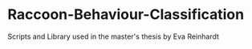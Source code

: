 # Raccoon-Behaviour-Classification
Scripts and Library used in the master's thesis by Eva Reinhardt
